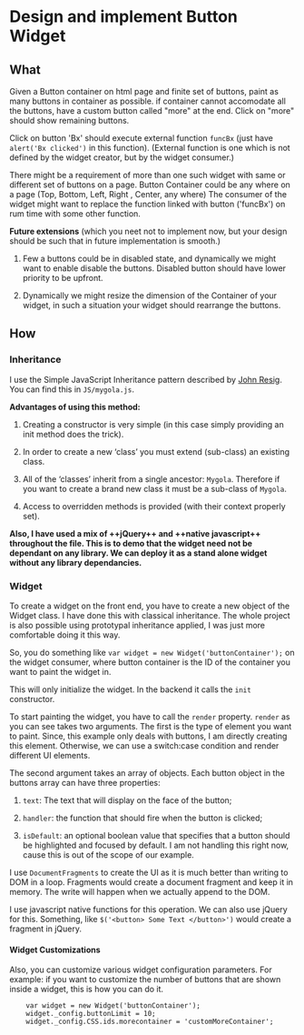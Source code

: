 # Design and implement Button Widget

## What

Given a Button container on html page and finite set of buttons, paint as many buttons in container as possible.
if container cannot accomodate all the buttons, have a custom button called "more" at the end.
Click on "more" should show remaining buttons.

Click on button 'Bx' should execute external function `funcBx` (just have `alert('Bx clicked')` in this function).
(External function is one which is not defined by the widget creator, but by the widget consumer.)

There might be a requirement of more than one such widget with same or different set of buttons on a page.
Button Container could be any where on a page (Top, Bottom, Left, Right , Center, any where)
The consumer of the widget might want to replace the function linked with button ('funcBx') on rum time with some other function.

**Future extensions** (which you neet not to implement now, but your design should be such that in future implementation is smooth.)

1. Few a buttons could be in disabled state, and dynamically we might want to enable disable the buttons. Disabled button should have lower priority to be upfront.

2. Dynamically we might resize the dimension of the Container of your widget, in such a situation your widget should rearrange the buttons.

## How

### Inheritance

I use the Simple JavaScript Inheritance pattern described by [John Resig](http://ejohn.org/). You can find this in `JS/mygola.js`.

**Advantages of using this method:**

1. Creating a constructor is very simple (in this case simply providing an init method does the trick).

2. In order to create a new ‘class’ you must extend (sub-class) an existing class.

3. All of the ‘classes’ inherit from a single ancestor: `Mygola`. Therefore if you want to create a brand new class it must be a sub-class of `Mygola`.

4. Access to overridden methods is provided (with their context properly set).

**Also, I have used a mix of ++jQuery++ and ++native javascript++ throughout the file. This is to demo that the widget need not be dependant on any library. We can deploy it as a stand alone widget without any library dependancies.**

### Widget

To create a widget on the front end, you have to create a new object of the Widget class. I have done this with classical inheritance. The whole project is also possible using prototypal inheritance applied, I was just more comfortable doing it this way.

So, you do something like `var widget = new Widget('buttonContainer');` on the widget consumer, where button container is the ID of the container you want to paint the widget in.

This will only initialize the widget. In the backend it calls the `init` constructor.

To start painting the widget, you have to call the `render` property. `render` as you can see takes two arguments. The first is the type of element you want to paint. Since, this example only deals with buttons, I am directly creating this element. Otherwise, we can use a switch:case condition and render different UI elements.

The second argument takes an array of objects. Each button object in the buttons array can have three properties:

1. `text`: The text that will display on the face of the button;

2. `handler`: the function that should fire when the button is clicked;

3. `isDefault`: an optional boolean value that specifies that a button should be highlighted and focused by default. I am not handling this right now, cause this is out of the scope of our example.

I use `DocumentFragments` to create the UI as it is much better than writing to DOM in a loop. Fragments would create a document fragment and keep it in memory. The write will happen when we actually append to the DOM.

I use javascript native functions for this operation. We can also use jQuery for this. Something, like `$('<button> Some Text </button>')` would create a fragment in jQuery.

#### Widget Customizations

Also, you can customize various widget configuration parameters. For example: if you want to customize the number of buttons that are shown inside a widget, this is how you can do it.

```
	var widget = new Widget('buttonContainer');
	widget._config.buttonLimit = 10;
	widget._config.CSS.ids.morecontainer = 'customMoreContainer';
```



